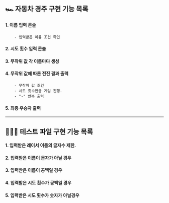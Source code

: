 ## 🏎️ 자동차 경주 구현 기능 목록

#### 1. 이름 입력 콘솔

        - 입력받은 이름 조건 확인

#### 2. 시도 횟수 입력 콘솔

#### 3. 무작위 값 각 이름마다 생성

#### 4. 무작위 값에 따른 전진 결과 출력

        - 무작위 값 조건
        - 시도 횟수만큼 게임 진행.
        - "-" 반복 출력

#### 5. 최종 우승자 출력

---

## 👩🏻‍💻 테스트 파일 구현 기능 목록

#### 1. 입력받은 레이서 이름의 글자수 제한.

#### 2. 입력받은 이름이 문자가 아닐 경우

#### 3. 입력받은 이름이 공백일 경우

#### 4. 입력받은 시도 횟수가 공백일 경우

#### 5. 입력받은 시도 횟수가 숫자가 아닐경우
